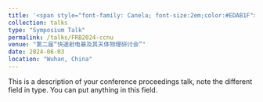 ```yaml
---
title: '<span style="font-family: Canela; font-size:2em;color:#EDAB1F">Temporal evolution of depolarization and magnetic field of FRB 20201124A</span>'
collection: talks
type: "Symposium Talk"
permalink: /talks/FRB2024-ccnu
venue: "第二届“快速射电暴及其天体物理研讨会”"
date: 2024-06-03
location: "Wuhan, China"
---
```


This is a description of your conference proceedings talk, note the different field in type. You can put anything in this field.

